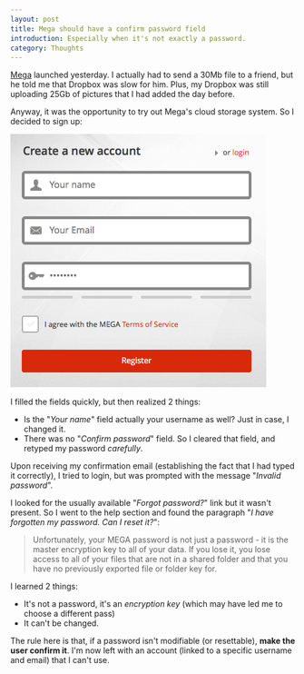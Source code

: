 ```yaml
---
layout: post
title: Mega should have a confirm password field
introduction: Especially when it's not exactly a password.
category: Thoughts
---
```


[Mega](https://mega.co.nz) launched yesterday. I actually had to send a 30Mb file to a friend, but he told me that Dropbox was slow for him. Plus, my Dropbox was still uploading 25Gb of pictures that I had added the day before.

Anyway, it was the opportunity to try out Mega's cloud storage system. So I decided to sign up:

![Mega's sign up page](/i/mega-sign-up.png)

I filled the fields quickly, but then realized 2 things:

* Is the "*Your name*" field actually your username as well? Just in case, I changed it.
* There was no "*Confirm password*" field. So I cleared that field, and retyped my password *carefully*.

Upon receiving my confirmation email (establishing the fact that I had typed it correctly), I tried to login, but was prompted with the message "*Invalid password*".

I looked for the usually available "*Forgot password?*" link but it wasn't present. So I went to the help section and found the paragraph "*I have forgotten my password. Can I reset it?*":

> Unfortunately, your MEGA password is not just a password - it is the master encryption key to all of your data. If you lose it, you lose access to all of your files that are not in a shared folder and that you have no previously exported file or folder key for.

I learned 2 things:

* It's not a password, it's an *encryption key* (which may have led me to choose a different pass)
* It can't be changed.

The rule here is that, if a password isn't modifiable (or resettable), **make the user confirm it**. I'm now left with an account (linked to a specific username and email) that I can't use.

